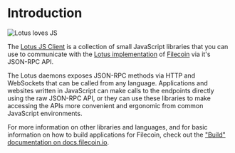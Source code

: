 # Introduction

![Lotus loves JS](/js-lotus-client/images/lotus-loves-js.png)

The [Lotus JS Client](https://github.com/filecoin-shipyard/js-lotus-client) is a collection of small JavaScript libraries that you can use to communicate with the [Lotus implementation](https://github.com/filecoin-project/lotus) of [Filecoin](https://filecoin.io/) via it's JSON-RPC API.

The Lotus daemons exposes JSON-RPC methods via HTTP and WebSockets that can be called from any language. Applications and websites written in JavaScript can make calls to the endpoints directly using the raw JSON-RPC API, or they can use these libraries to make accessing the APIs more convenient and ergonomic from common JavaScript environments.

For more information on other libraries and languages, and for basic information on how to build applications for Filecoin, check out the ["Build" documentation on docs.filecoin.io](https://docs.filecoin.io/build/).
